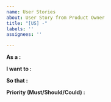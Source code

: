 ```yaml
---
name: User Stories
about: User Story from Product Owner
title: "[US] -"
labels: ''
assignees: ''

---
```


**As a :**

**I want to :**

**So that :**

**Priority (Must/Should/Could) :**
